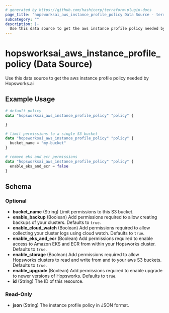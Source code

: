 ```yaml
---
# generated by https://github.com/hashicorp/terraform-plugin-docs
page_title: "hopsworksai_aws_instance_profile_policy Data Source - terraform-provider-hopsworksai"
subcategory: ""
description: |-
  Use this data source to get the aws instance profile policy needed by Hopsworks.ai
---
```


# hopsworksai_aws_instance_profile_policy (Data Source)

Use this data source to get the aws instance profile policy needed by Hopsworks.ai

## Example Usage

```terraform
# default policy
data "hopsworksai_aws_instance_profile_policy" "policy" {

}

# limit permissions to a single S3 bucket
data "hopsworksai_aws_instance_profile_policy" "policy" {
  bucket_name = "my-bucket"
}

# remove eks and ecr permissions
data "hopsworksai_aws_instance_profile_policy" "policy" {
  enable_eks_and_ecr = false
}
```

<!-- schema generated by tfplugindocs -->
## Schema

### Optional

- **bucket_name** (String) Limit permissions to this S3 bucket.
- **enable_backup** (Boolean) Add permissions required to allow creating backups of your clusters. Defaults to `true`.
- **enable_cloud_watch** (Boolean) Add permissions required to allow collecting your cluster logs using cloud watch. Defaults to `true`.
- **enable_eks_and_ecr** (Boolean) Add permissions required to enable access to Amazon EKS and ECR from within your Hopsworks cluster. Defaults to `true`.
- **enable_storage** (Boolean) Add permissions required to allow Hopsworks clusters to read and write from and to your aws S3 buckets. Defaults to `true`.
- **enable_upgrade** (Boolean) Add permissions required to enable upgrade to newer versions of Hopsworks. Defaults to `true`.
- **id** (String) The ID of this resource.

### Read-Only

- **json** (String) The instance profile policy in JSON format.


